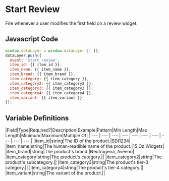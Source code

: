# Start Review

Fire whenever a user modifies the first field on a review widget.

## Javascript Code

```js
window.dataLayer = window.dataLayer || [];
dataLayer.push({
  event: 'start_review',
  item_id: {{ item_id }},
  item_name: {{ item_name }}, 
  item_brand: {{ item_brand }},
  item_category: {{ item_category }},
  item_category2: {{ item_category2 }},
  item_category3: {{ item_category3 }},
  item_category4: {{ item_category4 }},
  item_variant: {{ item_variant }}
});
```

## Variable Definitions

|Field|Type|Required?|Description|Example|Pattern|Min Length|Max Length|Minimum|Maximum|Multiple Of|
| --- | --- | --- | --- | --- | --- | --- | --- | --- | --- |
|item_id|string|The ID of the product.|SDI1234|
|item_name|string|The human-readible name of the product.|15 Oz Widgets|
|item_brand|string|The product's brand.|Neutrogena, Aveeno|
|item_category|string|The product's category.||
|item_category2|string|The product's subcategory.||
|item_category3|string|The product's tier-3 category.||
|item_category4|string|The product's tier-4 category.||
|item_variant|string|The variant of the product.||